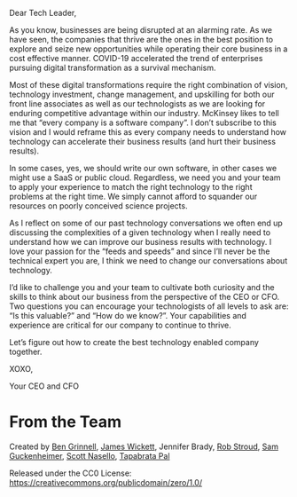 Dear Tech Leader,

As you know, businesses are being disrupted at an alarming rate. As we have seen, the companies that thrive are the ones in the best position to explore and seize new opportunities while operating their core business in a cost effective manner.  COVID-19 accelerated the trend of enterprises pursuing digital transformation as a survival mechanism. 

Most of these digital transformations require the right combination of vision, technology investment, change management, and upskilling for both our front line associates as well as our technologists as we are looking for enduring competitive advantage within our industry.  McKinsey likes to tell me that “every company is a software company”.  I don’t subscribe to this vision and I would reframe this as every company needs to understand how technology can accelerate their business results (and hurt their business results).  

In some cases, yes, we should write our own software, in other cases we might use a SaaS or public cloud.  Regardless, we need you and your team to apply your experience to match the right technology to the right problems at the right time.  We simply cannot afford to squander our resources on poorly conceived science projects.  

As I reflect on some of our past technology conversations we often end up discussing the complexities of a given technology when I really need to understand how we can improve our business results with technology.  I love your passion for the “feeds and speeds” and since I’ll never be the technical expert you are, I think we need to change our conversations about technology.  

I’d like to challenge you and your team to cultivate both curiosity and the skills to think about our business from the perspective of the CEO or CFO.  Two questions you can encourage your technologists of all levels to ask are:  “Is this valuable?” and “How do we know?”.  Your capabilities and experience are critical for our company to continue to thrive.

Let’s figure out how to create the best technology enabled company together.

XOXO,

Your CEO and CFO

# From the Team

Created by [Ben Grinnell](https://github.com/Bengrinnell), [James Wickett](https://github.com/wickett), Jennifer Brady, [Rob Stroud](https://github.com/RobertEStroud), [Sam Guckenheimer](https://github.com/SamGuckenheimer), [Scott Nasello](https://github.com/scottnasello), [Tapabrata Pal](https://github.com/tabladrum)

Released under the CC0 License: https://creativecommons.org/publicdomain/zero/1.0/
